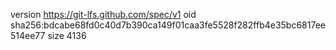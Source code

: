 version https://git-lfs.github.com/spec/v1
oid sha256:bdcabe68fd0c40d7b390ca149f01caa3fe5528f282ffb4e35bc6817ee514ee77
size 4136
